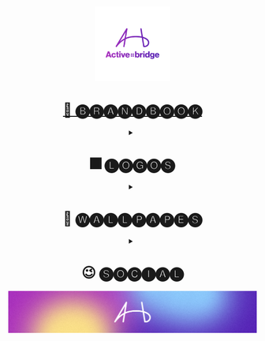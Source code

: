 <p align='center'>
  <picture>
    <img width='30%' src="https://github.com/activebridge/.github/blob/main/logos/Logo_Full_Color.png?raw=true">
  </picture>
</p>

<h1 align='center'>
  <a href="https://github.com/activebridge/.github/blob/main/ActiveBridge Brandbook.pdf" target="_blank">
    📕 🅑🅡🅐🅝🅓🅑🅞🅞🅚
  </a>
</h1>

<details align='center'>
  <summary>
    <h1>🎆 🅛🅞🅖🅞🅢</h1>
  </summary>
  <details open align='left'>
    <summary>
      <h3>🌉 PNG</h3>
    </summary>
    <p align='center'>
      <img width="32%" src="https://github.com/activebridge/.github/blob/main/logos/Logo_Full_Black.png?raw=true">
      <img width="32%" src="https://github.com/activebridge/.github/blob/main/logos/Logo_Full_Color.png?raw=true">
      <img width="32%" src="https://github.com/activebridge/.github/blob/main/logos/Logo_Full_White.png?raw=true">
      <img width="32%" src="https://github.com/activebridge/.github/blob/main/logos/Logo_Short_Black.png?raw=true">
      <img width="32%" src="https://github.com/activebridge/.github/blob/main/logos/Logo_Short_Color.png?raw=true">
      <img width="32%" src="https://github.com/activebridge/.github/blob/main/logos/Logo_Short_White.png?raw=true">
    </p>
  </details>
  <details align='left'>
    <summary>
      <h3>🌁 SVG</h3>
    </summary>
    <p align='center'>
      <img width="32%" src="https://github.com/activebridge/.github/blob/main/vector/Logo_Full_Black.svg?raw=true">
      <img width="32%" src="https://github.com/activebridge/.github/blob/main/vector/Logo_Full_Color.svg?raw=true">
      <img width="32%" src="https://github.com/activebridge/.github/blob/main/vector/Logo_Full_White.svg?raw=true">
      <img width="24%" src="https://github.com/activebridge/.github/blob/main/vector/Logo_Short_Color.svg?raw=true">
      <img width="24%" src="https://github.com/activebridge/.github/blob/main/vector/Logo_Short_White_5,5-3.svg?raw=true">
      <img width="24%" src="https://github.com/activebridge/.github/blob/main/vector/Logo_Short_Black.svg?raw=true">
      <img width="24%" src="https://github.com/activebridge/.github/blob/main/vector/Logo_Short_White.svg?raw=true">
    </p>
  </details>
</details>

<details align='center'>
  <summary>
    <h1>🌉 🅦🅐🅛🅛🅟🅐🅟🅔🅢</h1>
  </summary>
  <details open align='left'>
    <summary>
      <h3>🖥️ Desktop</h3>
    </summary>
    <p align='center'>
      <img width="32%" src="https://github.com/activebridge/.github/blob/main/wallpapers/Wallpaper_Black_4k+.png?raw=true">
      <img width="32%" src="https://github.com/activebridge/.github/blob/main/wallpapers/Wallpaper_Black_4k.png?raw=true"> 
      <img width="32%" src="https://github.com/activebridge/.github/blob/main/wallpapers/Wallpaper_Dark_4k.png?raw=true">
      <img width="32%" src="https://github.com/activebridge/.github/blob/main/wallpapers/Wallpaper_Light_4k.png?raw=true">
      <img width="32%" src="https://github.com/activebridge/.github/blob/main/wallpapers/Wallpaper_Medium_4k.png?raw=true">
      <img width="32%" src="https://github.com/activebridge/.github/blob/main/wallpapers/Wallpaper_Tender_4k.png?raw=true">
    </p>
  </details>
  <details open align='left'>
    <summary>
      <h3>📱 IPhone</h3>
    </summary>
    <p align='center'>
      <img width="19%" src="https://github.com/activebridge/.github/blob/main/wallpapers/Wallpaper_Black_IPhone.png?raw=true">
      <img width="19%" src="https://github.com/activebridge/.github/blob/main/wallpapers/Wallpaper_Dark_IPhone.png?raw=true">
      <img width="19%" src="https://github.com/activebridge/.github/blob/main/wallpapers/Wallpaper_Light_IPhone.png?raw=true">
      <img width="19%" src="https://github.com/activebridge/.github/blob/main/wallpapers/Wallpaper_Medium_IPhone.png?raw=true">
      <img width="19%" src="https://github.com/activebridge/.github/blob/main/wallpapers/Wallpaper_Tender_IPhone.png?raw=true">
    </p>
  </details>
  
  <details open align='left'>
    <summary>
      <h3>📱 Phone</h3>
    </summary>
    <p align='center'>
      <img width="15%" src="https://github.com/activebridge/.github/blob/main/wallpapers/Wallpaper_Black_Phone+.png?raw=true">
      <img width="15%" src="https://github.com/activebridge/.github/blob/main/wallpapers/Wallpaper_Black_Phone.png?raw=true">
      <img width="15%" src="https://github.com/activebridge/.github/blob/main/wallpapers/Wallpaper_Dark_Phone.png?raw=true">
      <img width="15%" src="https://github.com/activebridge/.github/blob/main/wallpapers/Wallpaper_Light_Phone.png?raw=true">
      <img width="15%" src="https://github.com/activebridge/.github/blob/main/wallpapers/Wallpaper_Medium_Phone.png?raw=true">
      <img width="15%" src="https://github.com/activebridge/.github/blob/main/wallpapers/Wallpaper_Tender_Phone.png?raw=true">
      </a>
    </p>
  </details>
</details>

<details align='center'>
  <summary>
    <h1>😉 🅢🅞🅒🅘🅐🅛</h1>
  </summary>
  <details open align='left'>
    <summary>
      <h3>🙂 Avatars</h3>
    </summary>
    <p align='center'>
      <img width="24%" src="https://github.com/activebridge/.github/blob/main/social/FB_Avatar_Dark.png?raw=true">
      <img width="24%" src="https://github.com/activebridge/.github/blob/main/social/FB_Avatar_Light.png?raw=true">
      <img width="24%" src="https://github.com/activebridge/.github/blob/main/social/FB_Avatar_Medium.png?raw=true">
      <img width="24%" src="https://github.com/activebridge/.github/blob/main/social/FB_Avatar_Tender.png?raw=true">
    </p>
  </details>
  <details open align='left'>
    <summary>
      <h3>🌌 FaceBook Covers</h3>
    </summary>
    <p align='center'>      
      <img width="49%" src="https://github.com/activebridge/.github/blob/main/social/FB_Cover_Dark.png?raw=true">
      <img width="49%" src="https://github.com/activebridge/.github/blob/main/social/FB_Cover_Light.png?raw=true">
      <img width="49%" src="https://github.com/activebridge/.github/blob/main/social/FB_Cover_Medium.png?raw=true">
      <img width="49%" src="https://github.com/activebridge/.github/blob/main/social/FB_Cover_Tender.png?raw=true">
    </p>
  </details>
  <details open align='left'>
    <summary>
      <h3>🌌 LinkedIn Covers</h3>
    </summary>
    <p align='center'>
      <img width="49%" src="https://github.com/activebridge/.github/blob/main/social/LinkedIn_Company_Page_Cover_Dark.png?raw=true">
      <img width="49%" src="https://github.com/activebridge/.github/blob/main/social/LinkedIn_Company_Page_Cover_Medium.png?raw=true">
      <img width="49%" src="https://github.com/activebridge/.github/blob/main/social/LinkedIn_Cover_Dark.png?raw=true">
      <img width="49%" src="https://github.com/activebridge/.github/blob/main/social/LinkedIn_Cover_Medium.png?raw=true">
    </p>
  </details>
</details>

<picture>
  <img src="https://github.com/activebridge/.github/blob/main/social/LinkedIn_Cover_Medium.png?raw=true">
</picture>
